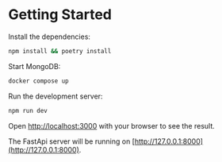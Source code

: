 # Getting Started

Install the dependencies:

```bash
npm install && poetry install
```

Start MongoDB:

```bash
docker compose up
```

Run the development server:

```bash
npm run dev
```

Open [http://localhost:3000](http://localhost:3000) with your browser to see the result.

The FastApi server will be running on [http://127.0.0.1:8000](http://127.0.0.1:8000).
